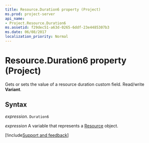```yaml
---
title: Resource.Duration6 property (Project)
ms.prod: project-server
api_name:
- Project.Resource.Duration6
ms.assetid: f29dec51-a63d-0265-6ddf-23e4485307b3
ms.date: 06/08/2017
localization_priority: Normal
---
```



# Resource.Duration6 property (Project)

 Gets or sets the value of a resource duration custom field. Read/write **Variant**.


## Syntax

_expression_. `Duration6`

_expression_ A variable that represents a [Resource](./Project.Resource.md) object.

[!include[Support and feedback](~/includes/feedback-boilerplate.md)]